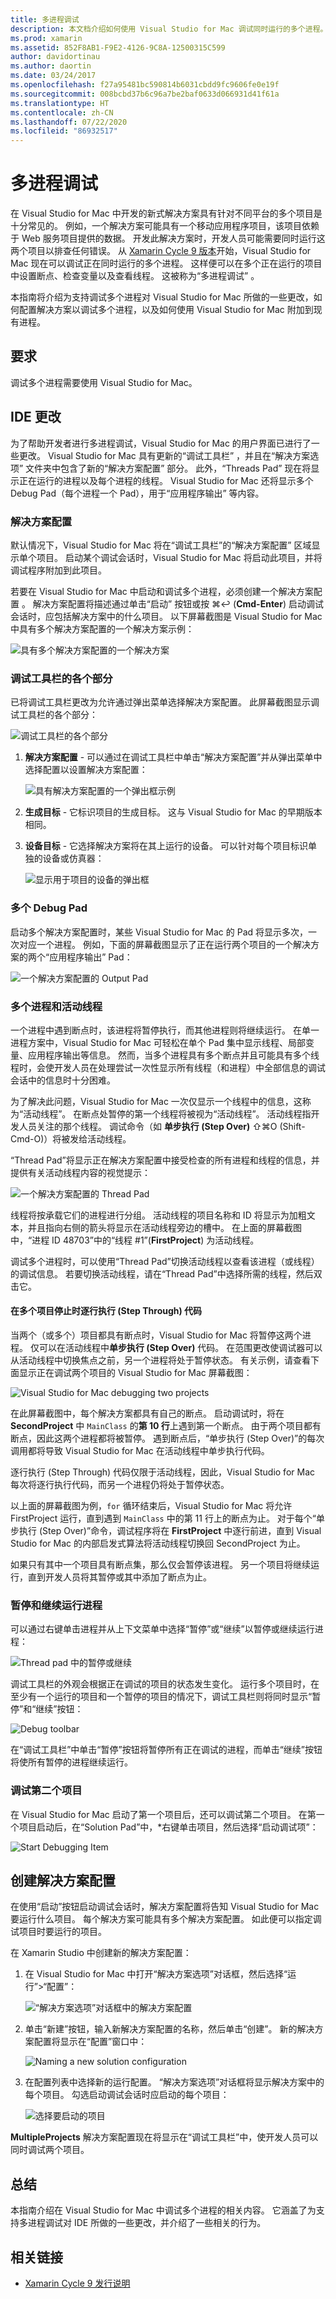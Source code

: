 ```yaml
---
title: 多进程调试
description: 本文档介绍如何使用 Visual Studio for Mac 调试同时运行的多个进程。 例如，可以使用此功能同时调试移动应用程序和 Web 服务项目。
ms.prod: xamarin
ms.assetid: 852F8AB1-F9E2-4126-9C8A-12500315C599
author: davidortinau
ms.author: daortin
ms.date: 03/24/2017
ms.openlocfilehash: f27a95481bc590814b6031cbdd9fc9606fe0e19f
ms.sourcegitcommit: 008bcbd37b6c96a7be2baf0633d066931d41f61a
ms.translationtype: HT
ms.contentlocale: zh-CN
ms.lasthandoff: 07/22/2020
ms.locfileid: "86932517"
---
```

# <a name="multi-process-debugging"></a>多进程调试

在 Visual Studio for Mac 中开发的新式解决方案具有针对不同平台的多个项目是十分常见的。 例如，一个解决方案可能具有一个移动应用程序项目，该项目依赖于 Web 服务项目提供的数据。 开发此解决方案时，开发人员可能需要同时运行这两个项目以排查任何错误。 从 [Xamarin Cycle 9 版本](https://releases.xamarin.com/stable-release-cycle-9/)开始，Visual Studio for Mac 现在可以调试正在同时运行的多个进程。 这样便可以在多个正在运行的项目中设置断点、检查变量以及查看线程。 这被称为“多进程调试”  。 

本指南将介绍为支持调试多个进程对 Visual Studio for Mac 所做的一些更改，如何配置解决方案以调试多个进程，以及如何使用 Visual Studio for Mac 附加到现有进程。

## <a name="requirements"></a>要求

调试多个进程需要使用 Visual Studio for Mac。

## <a name="ide-changes"></a>IDE 更改

为了帮助开发者进行多进程调试，Visual Studio for Mac 的用户界面已进行了一些更改。 Visual Studio for Mac 具有更新的“调试工具栏”  ，并且在“解决方案选项”  文件夹中包含了新的“解决方案配置”  部分。 此外，“Threads Pad”  现在将显示正在运行的进程以及每个进程的线程。 Visual Studio for Mac 还将显示多个 Debug Pad（每个进程一个 Pad），用于“应用程序输出”  等内容。

### <a name="solution-configurations"></a>解决方案配置

默认情况下，Visual Studio for Mac 将在“调试工具栏”的“解决方案配置”  区域显示单个项目。 启动某个调试会话时，Visual Studio for Mac 将启动此项目，并将调试程序附加到此项目。

若要在 Visual Studio for Mac 中启动和调试多个进程，必须创建一个解决方案配置  。 解决方案配置将描述通过单击“启动”  按钮或按 ⌘↩ (**Cmd-Enter**) 启动调试会话时，应包括解决方案中的什么项目。 以下屏幕截图是 Visual Studio for Mac 中具有多个解决方案配置的一个解决方案示例：

![具有多个解决方案配置的一个解决方案](multi-process-debugging-images/mpd01-xs.png)

### <a name="parts-of-the-debug-toolbar"></a>调试工具栏的各个部分

已将调试工具栏更改为允许通过弹出菜单选择解决方案配置。 此屏幕截图显示调试工具栏的各个部分：

![调试工具栏的各个部分](multi-process-debugging-images/mpd02-xs.png)

1. **解决方案配置** - 可以通过在调试工具栏中单击“解决方案配置”并从弹出菜单中选择配置以设置解决方案配置：

    ![具有解决方案配置的一个弹出框示例](multi-process-debugging-images/mpd03-xs.png)

2. **生成目标** - 它标识项目的生成目标。 这与 Visual Studio for Mac 的早期版本相同。
3. **设备目标** - 它选择解决方案将在其上运行的设备。 可以针对每个项目标识单独的设备或仿真器：

    ![显示用于项目的设备的弹出框](multi-process-debugging-images/mpd04-xs.png)

### <a name="multiple-debug-pads"></a>多个 Debug Pad

启动多个解决方案配置时，某些 Visual Studio for Mac 的 Pad 将显示多次，一次对应一个进程。 例如，下面的屏幕截图显示了正在运行两个项目的一个解决方案的两个“应用程序输出” Pad：

![一个解决方案配置的 Output Pad](multi-process-debugging-images/mpd05-xs.png)

### <a name="multiple-processes-and-the-_active-thread_"></a>多个进程和活动线程

一个进程中遇到断点时，该进程将暂停执行，而其他进程则将继续运行。 在单一进程方案中，Visual Studio for Mac 可轻松在单个 Pad 集中显示线程、局部变量、应用程序输出等信息。 然而，当多个进程具有多个断点并且可能具有多个线程时，会使开发人员在处理尝试一次性显示所有线程（和进程）中全部信息的调试会话中的信息时十分困难。

为了解决此问题，Visual Studio for Mac 一次仅显示一个线程中的信息，这称为“活动线程”。 在断点处暂停的第一个线程将被视为“活动线程”。 活动线程指开发人员关注的那个线程。 调试命令（如 **单步执行 (Step Over)** ⇧⌘O (Shift-Cmd-O)）将被发给活动线程。

“Thread Pad”将显示正在解决方案配置中接受检查的所有进程和线程的信息，并提供有关活动线程内容的视觉提示：

![一个解决方案配置的 Thread Pad](multi-process-debugging-images/mpd06-xs.png)

线程将按承载它们的进程进行分组。 活动线程的项目名称和 ID 将显示为加粗文本，并且指向右侧的箭头将显示在活动线程旁边的槽中。 在上面的屏幕截图中，“进程 ID 48703”中的“线程 #1”(**FirstProject**) 为活动线程。

调试多个进程时，可以使用“Thread Pad”切换活动线程以查看该进程（或线程）的调试信息。 若要切换活动线程，请在“Thread Pad”中选择所需的线程，然后双击它。

#### <a name="stepping-through-code-when-multiple-projects-are-stopped"></a>在多个项目停止时逐行执行 (Step Through) 代码

当两个（或多个）项目都具有断点时，Visual Studio for Mac 将暂停这两个进程。 仅可以在活动线程中**单步执行 (Step Over)** 代码。 在范围更改使调试器可以从活动线程中切换焦点之前，另一个进程将处于暂停状态。 有关示例，请查看下面显示正在调试两个项目的 Visual Studio for Mac 屏幕截图：

![](multi-process-debugging-images/mpd09-xs.png  "Visual Studio for Mac debugging two projects")

在此屏幕截图中，每个解决方案都具有自己的断点。 启动调试时，将在 **SecondProject** 中 `MainClass` 的**第 10 行**上遇到第一个断点。 由于两个项目都有断点，因此这两个进程都将被暂停。 遇到断点后，“单步执行 (Step Over)”的每次调用都将导致 Visual Studio for Mac 在活动线程中单步执行代码。

逐行执行 (Step Through) 代码仅限于活动线程，因此，Visual Studio for Mac 每次将逐行执行代码，而另一个进程仍将处于暂停状态。

以上面的屏幕截图为例，`for` 循环结束后，Visual Studio for Mac 将允许 FirstProject 运行，直到遇到 `MainClass` 中的第 11 行上的断点为止。 对于每个“单步执行 (Step Over)”命令，调试程序将在 **FirstProject** 中逐行前进，直到 Visual Studio for Mac 的内部启发式算法将活动线程切换回 SecondProject 为止。

如果只有其中一个项目具有断点集，那么仅会暂停该进程。 另一个项目将继续运行，直到开发人员将其暂停或其中添加了断点为止。

### <a name="pausing-and-resuming-a-processes"></a>暂停和继续运行进程

可以通过右键单击进程并从上下文菜单中选择“暂停”或“继续”以暂停或继续运行进程：

![Thread pad 中的暂停或继续](multi-process-debugging-images/mpd08-xs.png)

调试工具栏的外观会根据正在调试的项目的状态发生变化。 运行多个项目时，在至少有一个运行的项目和一个暂停的项目的情况下，调试工具栏则将同时显示“暂停”和“继续”按钮：

![](multi-process-debugging-images/mpd07-xs.png  "Debug toolbar")

在“调试工具栏”中单击“暂停”按钮将暂停所有正在调试的进程，而单击“继续”按钮将使所有暂停的进程继续运行。

### <a name="debugging-a-second-project"></a>调试第二个项目

在 Visual Studio for Mac 启动了第一个项目后，还可以调试第二个项目。 在第一个项目启动后，在“Solution Pad”中，*右键单击项目，然后选择“启动调试项”：

![](multi-process-debugging-images/mpd13-xs.png  "Start Debugging Item")

## <a name="creating-a-solution-configuration"></a>创建解决方案配置

在使用“启动”按钮启动调试会话时，解决方案配置将告知 Visual Studio for Mac 要运行什么项目。 每个解决方案可能具有多个解决方案配置。 如此便可以指定调试项目时要运行的项目。

在 Xamarin Studio 中创建新的解决方案配置：

1. 在 Visual Studio for Mac 中打开“解决方案选项”对话框，然后选择“运行”>“配置”：

    ![“解决方案选项”对话框中的解决方案配置](multi-process-debugging-images/mpd10-xs.png)

2. 单击“新建”按钮，输入新解决方案配置的名称，然后单击“创建”。 新的解决方案配置将显示在“配置”窗口中：

    ![](multi-process-debugging-images/mpd11-xs.png  "Naming a new solution configuration")

3. 在配置列表中选择新的运行配置。 “解决方案选项”对话框将显示解决方案中的每个项目。 勾选启动调试会话时应启动的每个项目：

    ![选择要启动的项目](multi-process-debugging-images/mpd12-xs.png)

**MultipleProjects** 解决方案配置现在将显示在“调试工具栏”中，使开发人员可以同时调试两个项目。

## <a name="summary"></a>总结

本指南介绍在 Visual Studio for Mac 中调试多个进程的相关内容。 它涵盖了为支持多进程调试对 IDE 所做的一些更改，并介绍了一些相关的行为。

## <a name="related-links"></a>相关链接

- [Xamarin Cycle 9 发行说明](https://releases.xamarin.com/stable-release-cycle-9/)

